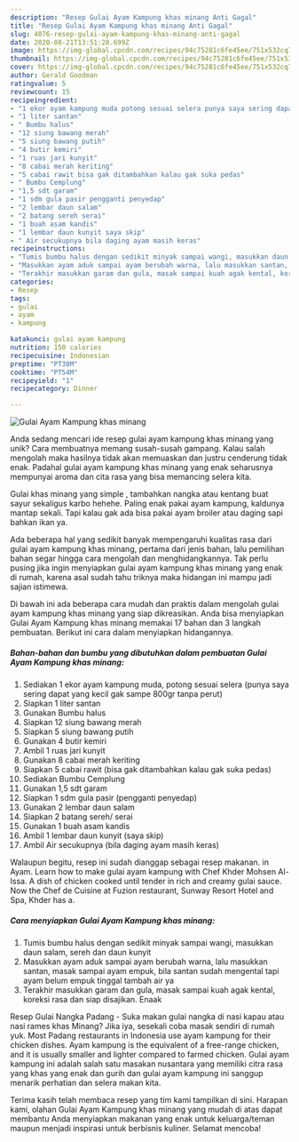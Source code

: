 ```yaml
---
description: "Resep Gulai Ayam Kampung khas minang Anti Gagal"
title: "Resep Gulai Ayam Kampung khas minang Anti Gagal"
slug: 4076-resep-gulai-ayam-kampung-khas-minang-anti-gagal
date: 2020-08-21T13:51:28.699Z
image: https://img-global.cpcdn.com/recipes/94c75281c6fe45ee/751x532cq70/gulai-ayam-kampung-khas-minang-foto-resep-utama.jpg
thumbnail: https://img-global.cpcdn.com/recipes/94c75281c6fe45ee/751x532cq70/gulai-ayam-kampung-khas-minang-foto-resep-utama.jpg
cover: https://img-global.cpcdn.com/recipes/94c75281c6fe45ee/751x532cq70/gulai-ayam-kampung-khas-minang-foto-resep-utama.jpg
author: Gerald Goodman
ratingvalue: 5
reviewcount: 15
recipeingredient:
- "1 ekor ayam kampung muda potong sesuai selera punya saya sering dapat yang kecil gak sampe 800gr tanpa perut"
- "1 liter santan"
- " Bumbu halus"
- "12 siung bawang merah"
- "5 siung bawang putih"
- "4 butir kemiri"
- "1 ruas jari kunyit"
- "8 cabai merah keriting"
- "5 cabai rawit bisa gak ditambahkan kalau gak suka pedas"
- " Bumbu Cemplung"
- "1,5 sdt garam"
- "1 sdm gula pasir pengganti penyedap"
- "2 lembar daun salam"
- "2 batang sereh serai"
- "1 buah asam kandis"
- "1 lembar daun kunyit saya skip"
- " Air secukupnya bila daging ayam masih keras"
recipeinstructions:
- "Tumis bumbu halus dengan sedikit minyak sampai wangi, masukkan daun salam, sereh dan daun kunyit"
- "Masukkan ayam aduk sampai ayam berubah warna, lalu masukkan santan, masak sampai ayam empuk, bila santan sudah mengental tapi ayam belum empuk tinggal tambah air ya"
- "Terakhir masukkan garam dan gula, masak sampai kuah agak kental, koreksi rasa dan siap disajikan. Enaak"
categories:
- Resep
tags:
- gulai
- ayam
- kampung

katakunci: gulai ayam kampung 
nutrition: 150 calories
recipecuisine: Indonesian
preptime: "PT38M"
cooktime: "PT54M"
recipeyield: "1"
recipecategory: Dinner

---
```



![Gulai Ayam Kampung khas minang](https://img-global.cpcdn.com/recipes/94c75281c6fe45ee/751x532cq70/gulai-ayam-kampung-khas-minang-foto-resep-utama.jpg)

Anda sedang mencari ide resep gulai ayam kampung khas minang yang unik? Cara membuatnya memang susah-susah gampang. Kalau salah mengolah maka hasilnya tidak akan memuaskan dan justru cenderung tidak enak. Padahal gulai ayam kampung khas minang yang enak seharusnya mempunyai aroma dan cita rasa yang bisa memancing selera kita.

Gulai khas minang yang simple , tambahkan nangka atau kentang buat sayur sekaligus karbo hehehe. Paling enak pakai ayam kampung, kaldunya mantap sekali. Tapi kalau gak ada bisa pakai ayam broiler atau daging sapi bahkan ikan ya.

Ada beberapa hal yang sedikit banyak mempengaruhi kualitas rasa dari gulai ayam kampung khas minang, pertama dari jenis bahan, lalu pemilihan bahan segar hingga cara mengolah dan menghidangkannya. Tak perlu pusing jika ingin menyiapkan gulai ayam kampung khas minang yang enak di rumah, karena asal sudah tahu triknya maka hidangan ini mampu jadi sajian istimewa.


Di bawah ini ada beberapa cara mudah dan praktis dalam mengolah gulai ayam kampung khas minang yang siap dikreasikan. Anda bisa menyiapkan Gulai Ayam Kampung khas minang memakai 17 bahan dan 3 langkah pembuatan. Berikut ini cara dalam menyiapkan hidangannya.

<!--inarticleads1-->

##### Bahan-bahan dan bumbu yang dibutuhkan dalam pembuatan Gulai Ayam Kampung khas minang:

1. Sediakan 1 ekor ayam kampung muda, potong sesuai selera (punya saya sering dapat yang kecil gak sampe 800gr tanpa perut)
1. Siapkan 1 liter santan
1. Gunakan  Bumbu halus
1. Siapkan 12 siung bawang merah
1. Siapkan 5 siung bawang putih
1. Gunakan 4 butir kemiri
1. Ambil 1 ruas jari kunyit
1. Gunakan 8 cabai merah keriting
1. Siapkan 5 cabai rawit (bisa gak ditambahkan kalau gak suka pedas)
1. Sediakan  Bumbu Cemplung
1. Gunakan 1,5 sdt garam
1. Siapkan 1 sdm gula pasir (pengganti penyedap)
1. Gunakan 2 lembar daun salam
1. Siapkan 2 batang sereh/ serai
1. Gunakan 1 buah asam kandis
1. Ambil 1 lembar daun kunyit (saya skip)
1. Ambil  Air secukupnya (bila daging ayam masih keras)


Walaupun begitu, resep ini sudah dianggap sebagai resep makanan. in Ayam. Learn how to make gulai ayam kampung with Chef Khder Mohsen Al-Issa. A dish of chicken cooked until tender in rich and creamy gulai sauce. Now the Chef de Cuisine at Fuzion restaurant, Sunway Resort Hotel and Spa, Khder has a. 

<!--inarticleads2-->

##### Cara menyiapkan Gulai Ayam Kampung khas minang:

1. Tumis bumbu halus dengan sedikit minyak sampai wangi, masukkan daun salam, sereh dan daun kunyit
1. Masukkan ayam aduk sampai ayam berubah warna, lalu masukkan santan, masak sampai ayam empuk, bila santan sudah mengental tapi ayam belum empuk tinggal tambah air ya
1. Terakhir masukkan garam dan gula, masak sampai kuah agak kental, koreksi rasa dan siap disajikan. Enaak


Resep Gulai Nangka Padang - Suka makan gulai nangka di nasi kapau atau nasi rames khas Minang? Jika iya, sesekali coba masak sendiri di rumah yuk. Most Padang restaurants in Indonesia use ayam kampung for their chicken dishes. Ayam kampung is the equivalent of a free-range chicken, and it is usually smaller and lighter compared to farmed chicken. Gulai ayam kampung ini adalah salah satu masakan nusantara yang memiliki citra rasa yang khas yang enak dan gurih dan gulai ayam kampung ini sanggup menarik perhatian dan selera makan kita. 

Terima kasih telah membaca resep yang tim kami tampilkan di sini. Harapan kami, olahan Gulai Ayam Kampung khas minang yang mudah di atas dapat membantu Anda menyiapkan makanan yang enak untuk keluarga/teman maupun menjadi inspirasi untuk berbisnis kuliner. Selamat mencoba!
